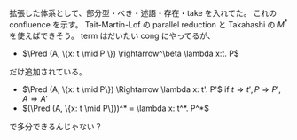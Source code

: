 拡張した体系として、部分型・べき・述語・存在・take を入れてた。
これの confluence を示す。
Tait-Martin-Lof の parallel reduction と Takahashi の $M^*$ を使えばできそう。
term はだいたい cong にやってるが、
- $\Pred (A, \{x: t \mid P \}) \rightarrow^\beta \lambda x:t. P$

だけ追加されている。
- $\Pred (A, \{x: t \mid P\}) \Rightarrow \lambda x: t'. P'$ if $t \Rightarrow t', P \Rightarrow P', A \Rightarrow A'$
- $(\Pred (A, \{x: t \mid P\}))^* = \lambda x: t^*. P^*$ 

で多分できるんじゃない？
